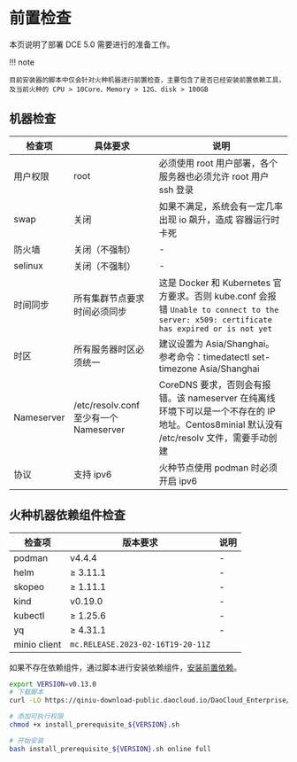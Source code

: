 # 前置检查

本页说明了部署 DCE 5.0 需要进行的准备工作。

!!! note

    目前安装器的脚本中仅会针对火种机器进行前置检查，主要包含了是否已经安装前置依赖工具，及当前火种的 CPU > 10Core、Memory > 12G、disk > 100GB

## 机器检查

| **检查项** | **具体要求**  | **说明** |
| --------- | ------------ | ------- |
| 用户权限   | root                                   | 必须使用 root 用户部署，各个服务器也必须允许 root 用户 ssh 登录 |
| swap       | 关闭                                   | 如果不满足，系统会有一定几率出现 io 飙升，造成 容器运行时 卡死 |
| 防火墙     | 关闭（不强制）                         | -                                                            |
| selinux    | 关闭（不强制）                         | -                                                            |
| 时间同步   | 所有集群节点要求时间必须同步           | 这是 Docker 和 Kubernetes 官方要求。否则 kube.conf 会报错 `Unable to connect to the server: x509: certificate has expired or is not yet` |
| 时区       | 所有服务器时区必须统一                 | 建议设置为 Asia/Shanghai。 <br />参考命令：timedatectl set-timezone Asia/Shanghai |
| Nameserver | /etc/resolv.conf 至少有一个 Nameserver | CoreDNS 要求，否则会有报错。该 nameserver 在纯离线环境下可以是一个不存在的 IP 地址。Centos8minial 默认没有 /etc/resolv 文件，需要手动创建 |
| 协议 | 支持 ipv6 | 火种节点使用 podman 时必须开启 ipv6 |

## 火种机器依赖组件检查

| **检查项**   | **版本要求** | **说明** |
| ----------- | ----------- | ------- |
| podman      | v4.4.4      | -       |
| helm         | ≥ 3.11.1   | -       |
| skopeo       | ≥ 1.11.1   | -       |
| kind         | v0.19.0    | -       |
| kubectl      | ≥ 1.25.6   | -       |
| yq           | ≥ 4.31.1   | -       |
| minio client | `mc.RELEASE.2023-02-16T19-20-11Z` | |

如果不存在依赖组件，通过脚本进行安装依赖组件，[安装前置依赖](../install-tools.md)。

```bash
export VERSION=v0.13.0
# 下载脚本
curl -LO https://qiniu-download-public.daocloud.io/DaoCloud_Enterprise/dce5/install_prerequisite_${VERSION}.sh

# 添加可执行权限
chmod +x install_prerequisite_${VERSION}.sh

# 开始安装
bash install_prerequisite_${VERSION}.sh online full
```
